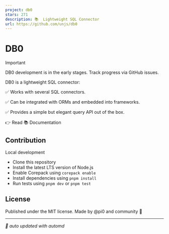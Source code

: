 ```yaml
---
project: db0
stars: 271
description: 📚  Lightweight SQL Connector
url: https://github.com/unjs/db0
---
```


DB0
===

Important

DB0 development is in the early stages. Track progress via GitHub issues.

DB0 is a lightweight SQL connector:

✅ Works with several SQL connectors.

✅ Can be integrated with ORMs and embedded into frameworks.

✅ Provides a simple but elegant query API out of the box.

👉 Read 📚 Documentation

Contribution
------------

Local development

-   Clone this repository
-   Install the latest LTS version of Node.js
-   Enable Corepack using `corepack enable`
-   Install dependencies using `pnpm install`
-   Run tests using `pnpm dev` or `pnpm test`

License
-------

Published under the MIT license. Made by @pi0 and community 💛  
  

* * *

_🤖 auto updated with automd_
